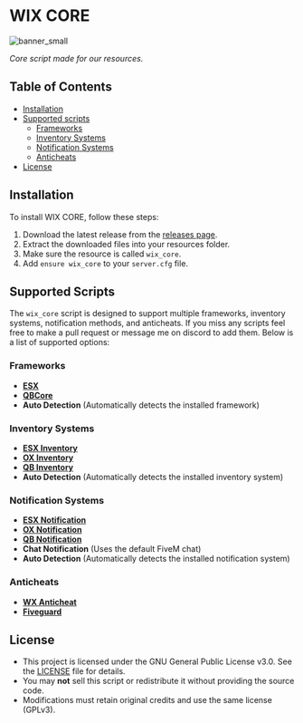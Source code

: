# WIX CORE
![banner_small](https://github.com/user-attachments/assets/b7ac06ab-aee0-41ea-b7c0-d0b3c2cc18b2)

*Core script made for our resources.*

## Table of Contents
- [Installation](#installation)
- [Supported scripts](#supported-scripts)
  - [Frameworks](#frameworks)
  - [Inventory Systems](#inventory-systems)
  - [Notification Systems](#notification-systems)
  - [Anticheats](#anticheats)
- [License](#license)

## Installation
To install WIX CORE, follow these steps:
1. Download the latest release from the [releases page](https://github.com/MaratWC/wix_core/releases).
2. Extract the downloaded files into your resources folder.
3. Make sure the resource is called `wix_core`.
4. Add `ensure wix_core` to your `server.cfg` file.

## Supported Scripts

The `wix_core` script is designed to support multiple frameworks, inventory systems, notification methods, and anticheats. If you miss any scripts feel free to make a pull request or message me on discord to add them. Below is a list of supported options:

### Frameworks
- **[ESX](https://github.com/esx-framework/esx_core)**
- **[QBCore](https://github.com/qbcore-framework/qb-core)**
- **Auto Detection** (Automatically detects the installed framework)

### Inventory Systems
- **[ESX Inventory](https://github.com/esx-framework)**
- **[OX Inventory](https://github.com/overextended/ox_inventory)**
- **[QB Inventory](https://github.com/qbcore-framework/qb-inventory)**
- **Auto Detection** (Automatically detects the installed inventory system)

### Notification Systems
- **[ESX Notification](https://github.com/esx-framework)**
- **[OX Notification](https://github.com/overextended/ox_lib)**
- **[QB Notification](https://github.com/qbcore-framework)**
- **Chat Notification** (Uses the default FiveM chat)
- **Auto Detection** (Automatically detects the installed notification system)

### Anticheats
- **[WX Anticheat](https://anticheat.wx0.dev)**
- **[Fiveguard](https://fiveguard.net)**

## License
- This project is licensed under the GNU General Public License v3.0. See the [LICENSE](LICENSE) file for details.
- You may **not** sell this script or redistribute it without providing the source code.  
- Modifications must retain original credits and use the same license (GPLv3).  
